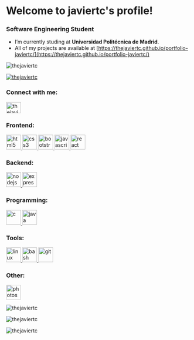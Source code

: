 <h1 align="left">Welcome to javiertc's profile!</h1>
<h3 align="left">Software Engineering Student</h3>

- I’m currently studing at **Universidad Politécnica de Madrid**.
- All of my projects are available at [https://thejaviertc.github.io/portfolio-javiertc/](https://thejaviertc.github.io/portfolio-javiertc/)

<p align="left"> <img src="https://komarev.com/ghpvc/?username=thejaviertc&label=Profile%20views&color=0e75b6&style=flat" alt="thejaviertc" /> </p>
<p align="left"> <a href="https://twitter.com/thejaviertc" target="blank"><img src="https://img.shields.io/twitter/follow/thejaviertc?logo=twitter&style=for-the-badge" alt="thejaviertc" /></a> </p>

<h3 align="left">Connect with me:</h3>
<p align="left">
<a href="https://twitter.com/thejaviertc" target="blank"><img align="center" src="https://seeklogo.com/images/T/twitter-logo-A84FE9258E-seeklogo.com.png" alt="thejaviertc" height="30" width="40" /></a>
</p>

<h3 align="left">Frontend:</h3>
<p align="left"> 
  <a href="https://www.w3.org/html/" target="_blank"> <img src="https://upload.wikimedia.org/wikipedia/commons/thumb/3/38/HTML5_Badge.svg/600px-HTML5_Badge.svg.png" alt="html5" width="40" height="40"/> </a>
  <a href="https://www.w3schools.com/css/" target="_blank"> <img src="https://io13-high-dpi.appspot.com/images/CSS3_Logo.svg" alt="css3" width="40" height="40"/> </a> 
  <a href="https://getbootstrap.com" target="_blank"> <img src="https://upload.wikimedia.org/wikipedia/commons/thumb/b/b2/Bootstrap_logo.svg/1024px-Bootstrap_logo.svg.png" alt="bootstrap" width="40" height="40"/> </a> 
  <a href="https://developer.mozilla.org/en-US/docs/Web/JavaScript" target="_blank"> <img src="https://devicons.github.io/devicon/devicon.git/icons/javascript/javascript-original.svg" alt="javascript" width="40" height="40"/> </a>
  <a href="https://reactjs.org/" target="_blank"> <img src="https://camo.githubusercontent.com/4c787c5c6189ca6ce26a7f1cf5e5d62c4e5f9de96413adee2643b8fdca490877/68747470733a2f2f64657669636f6e732e6769746875622e696f2f64657669636f6e2f64657669636f6e2e6769742f69636f6e732f72656163742f72656163742d6f726967696e616c2d776f72646d61726b2e737667" alt="react" width="40" height="40"/> </a>
</p>

<h3 align="left">Backend:</h3>
<p align="left"> 
  <a href="https://nodejs.org" target="_blank"> <img src="https://camo.githubusercontent.com/a8978c9b8559838cebb2515231b3e66a55f8f58032507a9d44616c7bc0f942ff/68747470733a2f2f64657669636f6e732e6769746875622e696f2f64657669636f6e2f64657669636f6e2e6769742f69636f6e732f6e6f64656a732f6e6f64656a732d6f726967696e616c2d776f72646d61726b2e737667" alt="nodejs" width="40" height="40"/> </a>
  <a href="https://expressjs.com" target="_blank"> <img src="https://devicons.github.io/devicon/devicon.git/icons/express/express-original-wordmark.svg" alt="express" width="40" height="40"/> </a>
</p>

<h3 align="left">Programming:</h3>
<p align="left"> 
  <a href="https://www.cprogramming.com/" target="_blank"> <img src="https://cdn.iconscout.com/icon/free/png-512/c-programming-569564.png" alt="c" width="40" height="40"/> </a>
  <a href="https://www.java.com" target="_blank"> <img src="https://devicons.github.io/devicon/devicon.git/icons/java/java-original-wordmark.svg" alt="java" width="40" height="40"/> </a>
</p>

<h3 align="left">Tools:</h3>
<p align="left"> 
  <a href="https://www.linux.org/" target="_blank"> <img src="https://devicons.github.io/devicon/devicon.git/icons/linux/linux-original.svg" alt="linux" width="40" height="40"/> </a>
  <a href="https://www.gnu.org/software/bash/" target="_blank"> <img src="https://miro.medium.com/max/600/1*FEE98iWinlZBYkxBAG8MvA.png" alt="bash" width="40" height="40"/> </a>
  <a href="https://git-scm.com/" target="_blank"> <img src="https://www.vectorlogo.zone/logos/git-scm/git-scm-icon.svg" alt="git" width="40" height="40"/> </a>
</p>

<h3 align="left">Other:</h3>
<p align="left"> 
  <a href="https://www.photoshop.com/en" target="_blank"> <img src="https://logodownload.org/wp-content/uploads/2019/10/photoshop-logo-2.png" alt="photoshop" width="40" height="40"/> </a>
</p>

<p><img align="center" src="https://github-readme-stats.vercel.app/api/top-langs?username=thejaviertc&show_icons=true&theme=tokyonight&locale=en&layout=compact" alt="thejaviertc" /></p>
<p>&nbsp;<img align="left" src="https://github-readme-stats.vercel.app/api?username=thejaviertc&show_icons=true&theme=tokyonight&locale=en" alt="thejaviertc" /></p>
<p><img align="left" src="https://github-readme-streak-stats.herokuapp.com/?user=thejaviertc&theme=dark" alt="thejaviertc" /></p>
